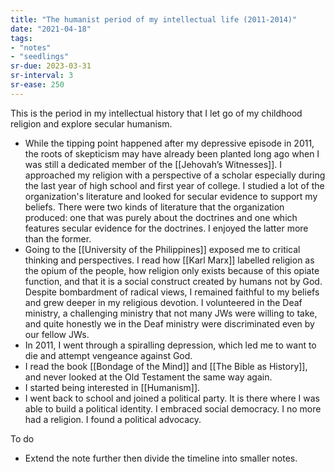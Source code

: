 ```yaml
---
title: "The humanist period of my intellectual life (2011-2014)"
date: "2021-04-18"
tags:
- "notes"
- "seedlings"
sr-due: 2023-03-31
sr-interval: 3
sr-ease: 250
---
```


This is the period in my intellectual history that I let go of my childhood religion and explore secular humanism.

- While the tipping point happened after my depressive episode in 2011, the roots of skepticism may have already been planted long ago when I was still a dedicated member of the [[Jehovah’s Witnesses]]. I approached my religion with a perspective of a scholar especially during the last year of high school and first year of college. I studied a lot of the organization's literature and looked for secular evidence to support my beliefs. There were two kinds of literature that the organization produced: one that was purely about the doctrines and one which features secular evidence for the doctrines. I enjoyed the latter more than the former.
- Going to the [[University of the Philippines]] exposed me to critical thinking and perspectives. I read how [[Karl Marx]] labelled religion as the opium of the people, how religion only exists because of this opiate function, and that it is a social construct created by humans not by God. Despite bombardment of radical views, I remained faithful to my beliefs and grew deeper in my religious devotion. I volunteered in the Deaf ministry, a challenging ministry that not many JWs were willing to take, and quite honestly we in the Deaf ministry were discriminated even by our fellow JWs.
- In 2011, I went through a spiralling depression, which led me to want to die and attempt vengeance against God.
- I read the book [[Bondage of the Mind]] and [[The Bible as History]], and never looked at the Old Testament the same way again.
- I started being interested in [[Humanism]].
- I went back to school and joined a political party. It is there where I was able to build a political identity. I embraced social democracy. I no more had a religion. I found a political advocacy.

To do

- Extend the note further then divide the timeline into smaller notes.

